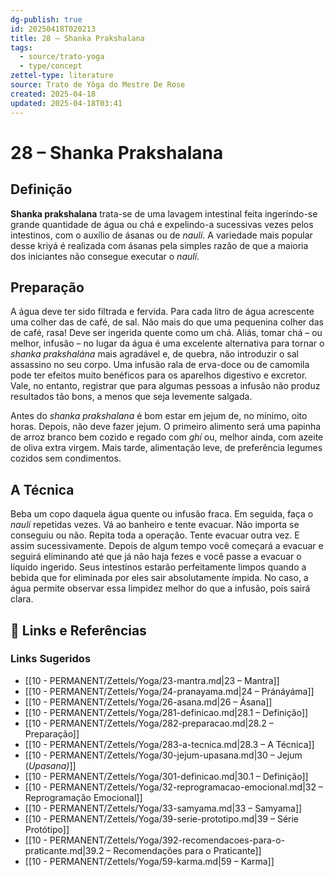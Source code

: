 ```yaml
---
dg-publish: true
id: 20250418T020213
title: 28 – Shanka Prakshalana
tags:
  - source/trato-yoga
  - type/concept
zettel-type: literature
source: Trato de Yôga do Mestre De Rose
created: 2025-04-18
updated: 2025-04-18T03:41
---
```


# 28 – Shanka Prakshalana

## Definição
**Shanka prakshalana** trata-se de uma lavagem intestinal feita ingerindo-se grande quantidade de água ou chá e expelindo-a sucessivas vezes pelos intestinos, com o auxílio de ásanas ou de *naulí*. A variedade mais popular desse kriyá é realizada com ásanas pela simples razão de que a maioria dos iniciantes não consegue executar o *naulí*.

## Preparação
A água deve ter sido filtrada e fervida. Para cada litro de água acrescente uma colher das de café, de sal. Não mais do que uma pequenina colher das de café, rasa! Deve ser ingerida quente como um chá. Aliás, tomar chá – ou melhor, infusão – no lugar da água é uma excelente alternativa para tornar o *shanka prakshalána* mais agradável e, de quebra, não introduzir o sal assassino no seu corpo. Uma infusão rala de erva-doce ou de camomila pode ter efeitos muito benéficos para os aparelhos digestivo e excretor. Vale, no entanto, registrar que para algumas pessoas a infusão não produz resultados tão bons, a menos que seja levemente salgada.

Antes do *shanka prakshalana* é bom estar em jejum de, no mínimo, oito horas. Depois, não deve fazer jejum. O primeiro alimento será uma papinha de arroz branco bem cozido e regado com *ghí* ou, melhor ainda, com azeite de oliva extra virgem. Mais tarde, alimentação leve, de preferência legumes cozidos sem condimentos.

## A Técnica
Beba um copo daquela água quente ou infusão fraca. Em seguida, faça o *naulí* repetidas vezes. Vá ao banheiro e tente evacuar. Não importa se conseguiu ou não. Repita toda a operação. Tente evacuar outra vez. E assim sucessivamente. Depois de algum tempo você começará a evacuar e seguirá eliminando até que já não haja fezes e você passe a evacuar o líquido ingerido. Seus intestinos estarão perfeitamente limpos quando a bebida que for eliminada por eles sair absolutamente ímpida. No caso, a água permite observar essa limpidez melhor do que a infusão, pois sairá clara.

## 🔗 Links e Referências











### Links Sugeridos

- [[10 - PERMANENT/Zettels/Yoga/23-mantra.md\|23 – Mantra]]
- [[10 - PERMANENT/Zettels/Yoga/24-pranayama.md\|24 – Pránáyáma]]
- [[10 - PERMANENT/Zettels/Yoga/26-asana.md\|26 – Ásana]]
- [[10 - PERMANENT/Zettels/Yoga/281-definicao.md\|28.1 – Definição]]
- [[10 - PERMANENT/Zettels/Yoga/282-preparacao.md\|28.2 – Preparação]]
- [[10 - PERMANENT/Zettels/Yoga/283-a-tecnica.md\|28.3 – A Técnica]]
- [[10 - PERMANENT/Zettels/Yoga/30-jejum-upasana.md\|30 – Jejum (*Upasana)*]]
- [[10 - PERMANENT/Zettels/Yoga/301-definicao.md\|30.1 – Definição]]
- [[10 - PERMANENT/Zettels/Yoga/32-reprogramacao-emocional.md\|32 – Reprogramação Emocional]]
- [[10 - PERMANENT/Zettels/Yoga/33-samyama.md\|33 – Samyama]]
- [[10 - PERMANENT/Zettels/Yoga/39-serie-prototipo.md\|39 – Série Protótipo]]
- [[10 - PERMANENT/Zettels/Yoga/392-recomendacoes-para-o-praticante.md\|39.2 – Recomendações para o Praticante]]
- [[10 - PERMANENT/Zettels/Yoga/59-karma.md\|59 – Karma]]